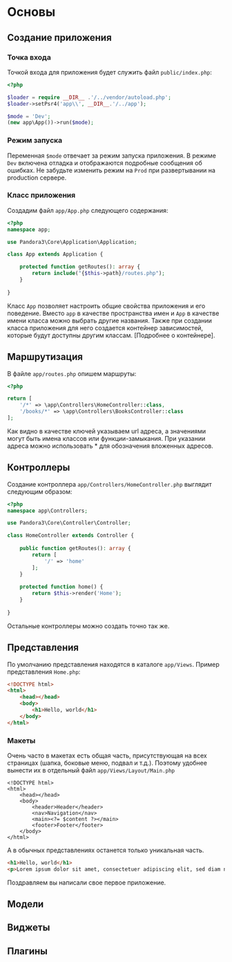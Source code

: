 # Основы

## Создание приложения

### Точка входа

Точкой входа для приложения будет служить файл `public/index.php`:

```php
<?php

$loader = require __DIR__ .'/../vendor/autoload.php';
$loader->setPsr4('app\\', __DIR__.'/../app');

$mode = 'Dev';
(new app\App())->run($mode);
```

### Режим запуска
 
Переменная `$mode` отвечает за режим запуска приложения. В режиме `Dev` включена отладка и отображаются подробные сообщения об ошибках. Не забудьте изменить режим на `Prod` при развертывании на production сервере.

### Класс приложения

Создадим файл `app/App.php` следующего содержания:

```php
<?php
namespace app;

use Pandora3\Core\Application\Application;

class App extends Application {

	protected function getRoutes(): array {
		return include("{$this->path}/routes.php");
	}
	
}
```

Класс `App` позволяет настроить общие свойства приложения и его поведение. Вместо `app` в качестве пространства имен и `App` в качестве имени класса можно выбрать другие названия. Также при создании класса приложения для него создается контейнер зависимостей, которые будут доступны другим классам. [Подробнее о контейнере].

## Маршрутизация

В файле `app/routes.php` опишем маршруты:

```php
<?php

return [
	'/*' => \app\Controllers\HomeController::class,
	'/books/*' => \app\Controllers\BooksController::class
];
```

Как видно в качестве ключей указываем url адреса, а значениями могут быть имена классов или функции-замыкания. При указании адреса можно использовать * для обозначения вложенных адресов.

## Контроллеры

Создание контроллера `app/Controllers/HomeController.php` выглядит следующим образом:

```php
<?php
namespace app\Controllers;

use Pandora3\Core\Controller\Controller;

class HomeController extends Controller {
	
	public function getRoutes(): array {
		return [
			'/' => 'home'
		];
	}
	
	protected function home() {
		return $this->render('Home');
	}
	
}
```

Остальные контроллеры можно создать точно так же.

## Представления

По умолчанию представления находятся в каталоге `app/Views`. Пример представления `Home.php`:

```html
<!DOCTYPE html>
<html>
	<head></head>
	<body>
		<h1>Hello, world</h1>
	</body>
</html>
```

### Макеты

Очень часто в макетах есть общая часть, присутствующая на всех страницах (шапка, боковые меню, подвал и т.д.). Поэтому удобнее вынести их в отдельный файл `app/Views/Layout/Main.php`

```php-extras
<!DOCTYPE html>
<html>
	<head></head>
	<body>
		<header>Header</header>
		<nav>Navigation</nav>
		<main><?= $content ?></main>
		<footer>Footer</footer>		
	</body>
</html>
```

А в обычных представлениях останется только уникальная часть.

```html
<h1>Hello, world</h1>
<p>Lorem ipsum dolor sit amet, consectetuer adipiscing elit, sed diam nonummy nibh euismod tincidunt ut laoreet dolore magna aliquam erat volutpat.</p>
```

Поздравляем вы написали свое первое приложение. 

## Модели

## Виджеты

## Плагины
